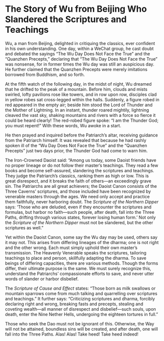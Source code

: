 # The Story of Wu from Beijing Who Slandered the Scriptures and Teachings

Wu, a man from Beijing, delighted in critiquing the classics, ever confident in his own understanding. One day, within a WeChat group, he cast doubt and debated the sayings “The Wu Day Does Not Face the True” and the “Quanzhen Precepts,” declaring that “The Wu Day Does Not Face the True” was nonsense, for in former times the Wu day was still an auspicious day. He further claimed that the Quanzhen Precepts were merely imitations borrowed from Buddhism, and so forth.

At the fifth watch of the following day, in the midst of night, Wu dreamed that he drifted to the peak of a mountain. Before him, clouds and mists swirled, lofty pavilions rose like towers, and in row upon row, disciples clad in yellow robes sat cross-legged within the halls. Suddenly, a figure robed in red appeared in the empty air; beside him stood the Lord of Thunder and the Mother of Lightning. In an instant, thunder roared mightily, lightning cleaved the vast sky, shaking mountains and rivers with a force so fierce it could be heard clearly! The red-robed figure spoke: “I am the Thunder God; you must repent!” With these words, Wu awoke in a start.

He then prayed and inquired before the Patriarch’s altar, receiving guidance from the Patriarch himself. It was revealed that because he had rashly spoken ill of the “Wu Day Does Not Face the True” and the “Quanzhen Precepts” just two days prior, the Thunder God had come to warn him.

The Iron-Crowned Daoist said: “Among us today, some Daoist friends have no proper lineage or do not follow their master’s teachings. They read a few books and become self-assured, slandering the scriptures and teachings. They judge the Patriarch’s classics, ranking them as high or low. This is great disrespect, and it breaks the faith of others—an exceedingly grave sin. The Patriarchs are all great achievers; the Daoist Canon consists of the Three Caverns’ scriptures, and those included have been recognized by venerable masters through the ages. We need only accept and practice them faithfully, never harboring doubt. The *Scripture of the Northern Dipper* says: ‘Those who are deluded, even if they encounter the scriptures and formulas, but harbor no faith—such people, after death, fall into the Three Paths, drifting through various states, forever losing human form.’ Not only the *Scripture of the Northern Dipper* must not be slandered, but the other scriptures as well.”

Yet within the Daoist Canon, some say the Wu day may be used, others say it may not. This arises from differing lineages of the dharma; one is not right and the other wrong. Each must simply uphold their own master’s transmission. The Heavenly Venerable speaks the scriptures, tailoring teachings to place and person, skillfully adapting the dharma. To save beings of differing capacities, there are various methods. Though the forms differ, their ultimate purpose is the same. We must surely recognize this, understand the Patriarchs’ compassionate efforts to save, and never utter words of slander or harbor disbelief.

The *Scripture of Cause and Effect* states: “Those born as milk swallows or mountain sparrows come from much talking and quarrelling over scriptures and teachings.” It further says: “Criticizing scriptures and dharma, forcibly declaring right and wrong, breaking fasts and precepts, stealing and coveting wealth—all manner of disrespect and disbelief—such souls, upon death, enter the Nine Nether Hells, undergoing the eighteen tortures in full.”

Those who seek the Dao must not be ignorant of this. Otherwise, the Way will not be attained, boundless sins will be created, and after death, one will fall into the Three Paths. Alas! Alas! Take heed! Take heed indeed!